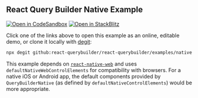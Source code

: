 ## React Query Builder Native Example

[![Open in CodeSandbox](https://img.shields.io/badge/Open_in-CodeSandbox-000000?logo=codesandbox)](https://react-querybuilder.js.org/sandbox?t=native) [![Open in StackBlitz](https://img.shields.io/badge/Open_in-StackBlitz-1269D3?logo=stackblitz)](https://react-querybuilder.js.org/sandbox?p=sb&t=native)

Click one of the links above to open this example as an online, editable demo, or clone it locally with [degit](https://www.npmjs.com/package/degit):

```bash
npx degit github:react-querybuilder/react-querybuilder/examples/native rqb-example-native
```

This example depends on [`react-native-web`](https://www.npmjs.com/package/react-native-web) and uses `defaultNativeWebControlElements` for compatibility with browsers. For a native iOS or Android app, the default components provided by `QueryBuilderNative` (as defined by `defaultNativeControlElements`) would be more appropriate.
